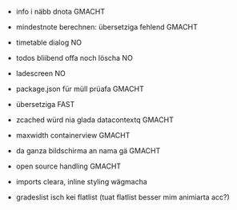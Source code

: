 - info i näbb dnota GMACHT
- mindestnote berechnen: übersetziga fehlend GMACHT
- timetable dialog NO
- todos bliibend offa noch löscha NO
- ladescreen NO
- package.json für müll prüafa GMACHT
- übersetziga FAST
- zcached würd nia glada datacontextq GMACHT
- maxwidth containerview GMACHT
- da ganza bildschirma an nama gä GMACHT
- open source handling GMACHT
- imports cleara, inline styling wägmacha

- gradeslist isch kei flatlist (tuat flatlist besser mim animiarta acc?)